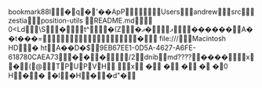 book    mark    8   8   l        �  q�'��A     p  P               Users        andrew       src      zestia       position-utils        README.md               0   <   L   d        \S           �          t^          �(Z          �ޕ         �ޕ         �   �   �   �   �   �         A��t���=                                                       �        file:///     Macintosh HD      � ht         A��D�   $     9EB67EE1-0D5A-4627-A6FE-618780CAEA73     �      �     �          /   2     dnib                              md????            ����            x         �         (      @        T  P      U  P      V  H                  x         �         �         �         �         �      0   H      �  \      �          �  l      �  H      �         �  d       "�        
